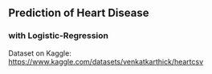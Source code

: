 ## Prediction of Heart Disease
### with Logistic-Regression
Dataset on Kaggle: https://www.kaggle.com/datasets/venkatkarthick/heartcsv